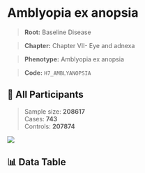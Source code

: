 # Amblyopia ex anopsia

> **Root:** Baseline Disease  

> **Chapter:** Chapter VII- Eye and adnexa  

> **Phenotype:** Amblyopia ex anopsia  

> **Code:** `H7_AMBLYANOPSIA`

## 🧪 All Participants  
> Sample size: **208617**  
> Cases: **743**  
> Controls: **207874**
<img src="/Sensitive/Figures/ALL/Incidence/H7_AMBLYANOPSIA.png"/>

## 📊 Data Table
<CsvTableMRF src="/Sensitive/Data/ALL/Incidence/COX_H7_AMBLYANOPSIA.csv"/>

